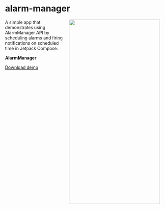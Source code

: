 # alarm-manager

<img align="right" width="296" height="600"  src="https://github.com/raheemadamboev/alarm-manager/blob/master/banner.gif" />

A simple app that demonstrates using AlarmManager API by scheduling alarms and firing notifications on scheduled time in Jetpack Compose.

**AlarmManager**

<a href="https://github.com/raheemadamboev/alarm-manager/blob/master/app-debug.apk">Download demo</a>
